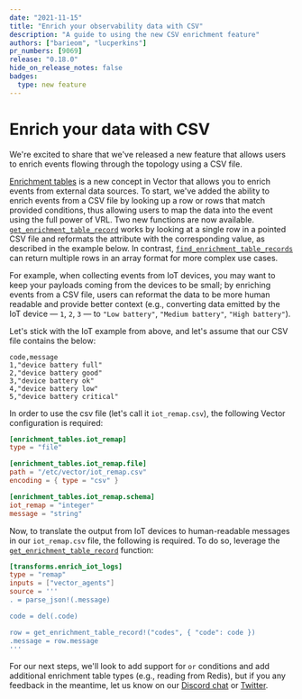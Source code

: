 ```yaml
---
date: "2021-11-15"
title: "Enrich your observability data with CSV"
description: "A guide to using the new CSV enrichment feature"
authors: ["barieom", "lucperkins"]
pr_numbers: [9069]
release: "0.18.0"
hide_on_release_notes: false
badges:
  type: new feature
---
```


# Enrich your data with CSV 

We're excited to share that we've released a new feature that allows users to enrich events flowing through the topology using a CSV file. 

[Enrichment tables] is a new concept in Vector that allows you to enrich events from external data sources. To start, we've added the ability to enrich events from a CSV file by looking up a row or rows that match provided conditions, thus allowing users to map the data into the event using the full power of VRL.  Two new functions are now available. [`get_enrichment_table_record`][get_enrichment_table_record] works by looking at a single row in a pointed CSV file and reformats the attribute with the corresponding value, as described in the example below. In contrast, [`find_enrichment_table_records`][find_enrichment_table_records] can return multiple rows in an array format for more complex use cases.

For example, when collecting events from IoT devices, you may want to keep your payloads coming from the devices to be small; by enriching events from a CSV file, users can reformat the data to be more human readable and provide better context (e.g., converting data emitted by the IoT device — `1`, `2`, `3` — to `"Low battery"`, `"Medium battery"`, `"High battery"`).


Let's stick with the IoT example from above, and let's assume that our CSV file contains the below:

```
code,message
1,"device battery full"
2,"device battery good"
3,"device battery ok"
4,"device battery low"
5,"device battery critical"
```

In order to use the csv file (let's call it `iot_remap.csv`), the following Vector configuration is required:

``` toml
[enrichment_tables.iot_remap]
type = "file"

[enrichment_tables.iot_remap.file]
path = "/etc/vector/iot_remap.csv"
encoding = { type = "csv" }

[enrichment_tables.iot_remap.schema]
iot_remap = "integer"
message = "string"
```

Now, to translate the output from IoT devices to human-readable messages in our `iot_remap.csv` file, the following is required. To do so, leverage the [`get_enrichment_table_record`][get_enrichment_table_record] function:

``` toml
[transforms.enrich_iot_logs]
type = "remap"
inputs = ["vector_agents"]
source = '''
. = parse_json!(.message)

code = del(.code)

row = get_enrichment_table_record!("codes", { "code": code })
.message = row.message
'''
```

For our next steps, we'll look to add support for `or` conditions and add additional enrichment table types (e.g., reading from Redis), but if you any feedback in the meantime, let us know on our [Discord chat] or [Twitter].


[Enrichment tables]: /docs/reference/glossary/#enrichment-tables
[get_enrichment_table_record]: /docs/reference/vrl/functions/#get_enrichment_table_record/
[find_enrichment_table_records]: /docs/reference/vrl/functions/#find_enrichment_table_records
[Discord chat]: https://discord.com/invite/dX3bdkF
[Twitter]: https://twitter.com/vectordotdev